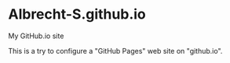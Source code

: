 # Albrecht-S.github.io
My GitHub.io site

This is a try to configure a "GitHub Pages" web site on "github.io".
